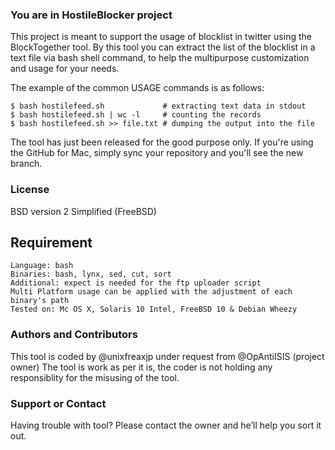 ### You are in HostileBlocker project
This project is meant to support the usage of blocklist in twitter using the BlockTogether tool. 
By this tool you can extract the list of the blocklist in a text file via bash shell command, to help the multipurpose customization and usage for your needs. 

The example of the common USAGE commands is as follows:

```
$ bash hostilefeed.sh             # extracting text data in stdout
$ bash hostilefeed.sh | wc -l     # counting the records
$ bash hostilefeed.sh >> file.txt # dumping the output into the file
```

The tool has just been released for the good purpose only.
If you're using the GitHub for Mac, simply sync your repository and you'll see the new branch.

### License
BSD version 2 Simplified (FreeBSD)

## Requirement
```
Language: bash
Binaries: bash, lynx, sed, cut, sort
Additional: expect is needed for the ftp uploader script
Multi Platform usage can be applied with the adjustment of each binary's path
Tested on: Mc OS X, Solaris 10 Intel, FreeBSD 10 & Debian Wheezy 
```

### Authors and Contributors
This tool is coded by @unixfreaxjp under request from @OpAntiISIS (project owner)
The tool is work as per it is, the coder is not holding any responsiblity for the misusing of the tool.

### Support or Contact
Having trouble with tool? Please contact the owner and he’ll help you sort it out.
